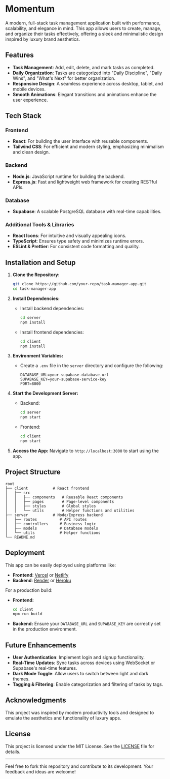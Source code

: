 # Momentum

A modern, full-stack task management application built with performance, scalability, and elegance in mind. This app allows users to create, manage, and organize their tasks effectively, offering a sleek and minimalistic design inspired by luxury brand aesthetics.

## Features

- **Task Management**: Add, edit, delete, and mark tasks as completed.
- **Daily Organization**: Tasks are categorized into "Daily Discipline", "Daily Wins", and "What's Next" for better organization.
- **Responsive Design**: A seamless experience across desktop, tablet, and mobile devices.
- **Smooth Animations**: Elegant transitions and animations enhance the user experience.

## Tech Stack

### Frontend

- **React**: For building the user interface with reusable components.
- **Tailwind CSS**: For efficient and modern styling, emphasizing minimalism and clean design.

### Backend

- **Node.js**: JavaScript runtime for building the backend.
- **Express.js**: Fast and lightweight web framework for creating RESTful APIs.

### Database

- **Supabase**: A scalable PostgreSQL database with real-time capabilities.

### Additional Tools & Libraries

- **React Icons**: For intuitive and visually appealing icons.
- **TypeScript**: Ensures type safety and minimizes runtime errors.
- **ESLint & Prettier**: For consistent code formatting and quality.

## Installation and Setup

1. **Clone the Repository:**

   ```bash
   git clone https://github.com/your-repo/task-manager-app.git
   cd task-manager-app
   ```

2. **Install Dependencies:**

   - Install backend dependencies:
     ```bash
     cd server
     npm install
     ```
   - Install frontend dependencies:
     ```bash
     cd client
     npm install
     ```

3. **Environment Variables:**

   - Create a `.env` file in the `server` directory and configure the following:
     ```env
     DATABASE_URL=your-supabase-database-url
     SUPABASE_KEY=your-supabase-service-key
     PORT=8000
     ```

4. **Start the Development Server:**

   - Backend:
     ```bash
     cd server
     npm start
     ```
   - Frontend:
     ```bash
     cd client
     npm start
     ```

5. **Access the App:**
   Navigate to `http://localhost:3000` to start using the app.

## Project Structure

```
root
├── client           # React frontend
│   ├── src
│   │   ├── components   # Reusable React components
│   │   ├── pages        # Page-level components
│   │   ├── styles       # Global styles
│   │   └── utils        # Helper functions and utilities
├── server           # Node/Express backend
│   ├── routes          # API routes
│   ├── controllers     # Business logic
│   ├── models          # Database models
│   └── utils           # Helper functions
└── README.md
```

## Deployment

This app can be easily deployed using platforms like:

- **Frontend**: [Vercel](https://vercel.com/) or [Netlify](https://www.netlify.com/)
- **Backend**: [Render](https://render.com/) or [Heroku](https://www.heroku.com/)

For a production build:

- **Frontend:**

  ```bash
  cd client
  npm run build
  ```

- **Backend:**
  Ensure your `DATABASE_URL` and `SUPABASE_KEY` are correctly set in the production environment.

## Future Enhancements

- **User Authentication**: Implement login and signup functionality.
- **Real-Time Updates**: Sync tasks across devices using WebSocket or Supabase's real-time features.
- **Dark Mode Toggle**: Allow users to switch between light and dark themes.
- **Tagging & Filtering**: Enable categorization and filtering of tasks by tags.

## Acknowledgments

This project was inspired by modern productivity tools and designed to emulate the aesthetics and functionality of luxury apps.

## License

This project is licensed under the MIT License. See the [LICENSE](LICENSE) file for details.

---

Feel free to fork this repository and contribute to its development. Your feedback and ideas are welcome!
